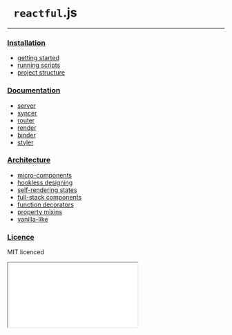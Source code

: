 <style>
@import url(./index.css);
@import url(./css/hr.css);
@import url(./css/logo.css);
</style>
<script src='./index.js'></script>

<h1 id='title'><logo></logo> <code> reactful</code>.js</h1>
<hr data-content='' />

<main>
<aside id='menu'>

### [Installation](lib/runner.md)

* [getting started](lib/runner.md)
* [running scripts](lib/runner.md#running-scripts)
* [project structure](lib/runner.md#project-structure)

### [Documentation](lib/index.md)

* [server](lib/server.md)
* [syncer](lib/syncer.md)
* [router](lib/router.md)
* [render](lib/render.md)
* [binder](lib/binder.md)
* [styler](lib/styler.md)

### [Architecture](lib/deeper.md)

* [micro-components](lib/deeper.md)
* [hookless designing](lib/deeper.md#hookless-designing)
* [self-rendering states](lib/deeper.md#self-rendering-state)
* [full-stack components](lib/deeper.md#full-stack-components)
* [function decorators](lib/deeper.md#function-decorators)
* [property mixins](lib/deeper.md#property-mixins)
* [vanilla-like](lib/deeper.md#vanilla-like)

### [Licence](#)

MIT licenced

</aside>

<iframe src='lib/index.html'></iframe>
</main>

<center>
   <br/>
</center>